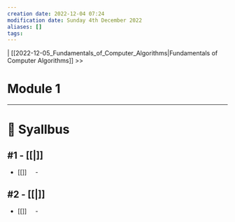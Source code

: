 ```yaml
---
creation date: 2022-12-04 07:24
modification date: Sunday 4th December 2022
aliases: [] 
tags: 
---
```


| [[2022-12-05_Fundamentals_of_Computer_Algorithms|Fundamentals of Computer Algorithms]] >>

# Module 1
---
# 📕 Syallbus

##  #1 - [[|]]
- [[]]
    - 

## #2 - [[|]]
- [[]]
    - 
